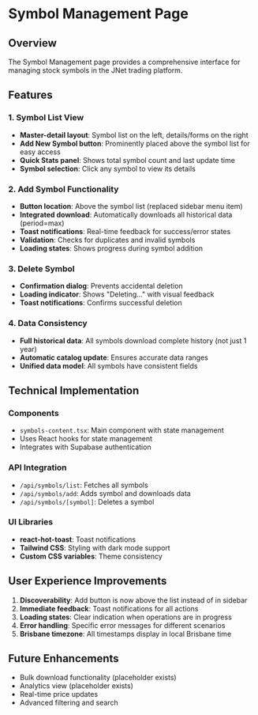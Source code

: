 # Symbol Management Page

## Overview

The Symbol Management page provides a comprehensive interface for managing stock symbols in the JNet trading platform.

## Features

### 1. Symbol List View
- **Master-detail layout**: Symbol list on the left, details/forms on the right
- **Add New Symbol button**: Prominently placed above the symbol list for easy access
- **Quick Stats panel**: Shows total symbol count and last update time
- **Symbol selection**: Click any symbol to view its details

### 2. Add Symbol Functionality
- **Button location**: Above the symbol list (replaced sidebar menu item)
- **Integrated download**: Automatically downloads all historical data (period=max)
- **Toast notifications**: Real-time feedback for success/error states
- **Validation**: Checks for duplicates and invalid symbols
- **Loading states**: Shows progress during symbol addition

### 3. Delete Symbol
- **Confirmation dialog**: Prevents accidental deletion
- **Loading indicator**: Shows "Deleting..." with visual feedback
- **Toast notifications**: Confirms successful deletion

### 4. Data Consistency
- **Full historical data**: All symbols download complete history (not just 1 year)
- **Automatic catalog update**: Ensures accurate data ranges
- **Unified data model**: All symbols have consistent fields

## Technical Implementation

### Components
- `symbols-content.tsx`: Main component with state management
- Uses React hooks for state management
- Integrates with Supabase authentication

### API Integration
- `/api/symbols/list`: Fetches all symbols
- `/api/symbols/add`: Adds symbol and downloads data
- `/api/symbols/[symbol]`: Deletes a symbol

### UI Libraries
- **react-hot-toast**: Toast notifications
- **Tailwind CSS**: Styling with dark mode support
- **Custom CSS variables**: Theme consistency

## User Experience Improvements

1. **Discoverability**: Add button is now above the list instead of in sidebar
2. **Immediate feedback**: Toast notifications for all actions
3. **Loading states**: Clear indication when operations are in progress
4. **Error handling**: Specific error messages for different scenarios
5. **Brisbane timezone**: All timestamps display in local Brisbane time

## Future Enhancements

- Bulk download functionality (placeholder exists)
- Analytics view (placeholder exists)
- Real-time price updates
- Advanced filtering and search